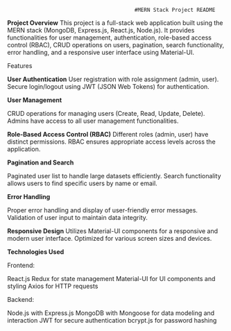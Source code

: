                                              #MERN Stack Project README




**Project Overview**
This project is a full-stack web application built using the MERN stack (MongoDB, Express.js, React.js, Node.js). It provides functionalities for user management, authentication, role-based access control (RBAC), CRUD operations on users, pagination, search functionality, error handling, and a responsive user interface using Material-UI.

Features

**User Authentication**
User registration with role assignment (admin, user).
Secure login/logout using JWT (JSON Web Tokens) for authentication.

**User Management**

CRUD operations for managing users (Create, Read, Update, Delete).
Admins have access to all user management functionalities.

**Role-Based Access Control (RBAC)**
Different roles (admin, user) have distinct permissions.
RBAC ensures appropriate access levels across the application.

**Pagination and Search**

Paginated user list to handle large datasets efficiently.
Search functionality allows users to find specific users by name or email.

**Error Handling**

Proper error handling and display of user-friendly error messages.
Validation of user input to maintain data integrity.


**Responsive Design**
Utilizes Material-UI components for a responsive and modern user interface.
Optimized for various screen sizes and devices.


**Technologies Used**

Frontend:

React.js
Redux for state management
Material-UI for UI components and styling
Axios for HTTP requests

Backend:

Node.js with Express.js
MongoDB with Mongoose for data modeling and interaction
JWT for secure authentication
bcrypt.js for password hashing

